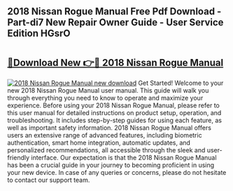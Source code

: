 ## 2018 Nissan Rogue Manual Free Pdf Download - Part-di7 New Repair Owner Guide - User Service Edition HGsrO

# <h2><a href="http://bc36768.oget.top/?id=2018+Nissan+Rogue+Manual">🔗Download New 👉🔴 2018 Nissan Rogue Manual</a></h2>

[![2018 Nissan Rogue Manual new download](https://i.imgur.com/5g1atiW.png)](http://bc36768.oget.top/?id=2018+Nissan+Rogue+Manual)
Get Started! Welcome to your new 2018 Nissan Rogue Manual user manual. This guide will walk you through everything you need to know to operate and maximize your experience. Before using your 2018 Nissan Rogue Manual, please refer to this user manual for detailed instructions on product setup, operation, and troubleshooting. It includes step-by-step guides for using each feature, as well as important safety information. 2018 Nissan Rogue Manual offers users an extensive range of advanced features, including biometric authentication, smart home integration, automatic updates, and personalized recommendations, all accessible through the sleek and user-friendly interface. Our expectation is that the 2018 Nissan Rogue Manual has been a crucial guide in your journey to becoming proficient in using your new device. In case of any queries or concerns, please do not hesitate to contact our support team.
